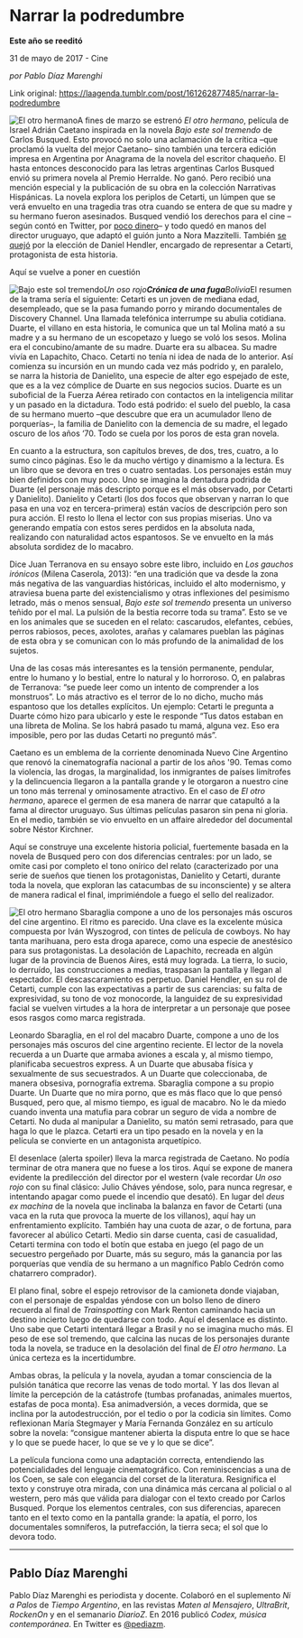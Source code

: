 # Narrar la podredumbre

**Este año se reeditó**

31 de mayo de 2017 - Cine

_por Pablo Díaz Marenghi_

Link original: https://laagenda.tumblr.com/post/161262877485/narrar-la-podredumbre

![El otro hermano](https://64.media.tumblr.com/86d6be7069d7fbabc97aa79565da3a1b/tumblr_inline_pk08nwTA9S1t6q87u_500.jpg)A fines de marzo se estrenó *El otro hermano*, película de Israel Adrián Caetano inspirada en la novela *Bajo este sol tremendo* de Carlos Busqued. Esto provocó no solo una aclamación de la crítica –que proclamó la vuelta del mejor Caetano– sino también una tercera edición impresa en Argentina por Anagrama de la novela del escritor chaqueño. El hasta entonces desconocido para las letras argentinas Carlos Busqued envió su primera novela al Premio Herralde. No ganó. Pero recibió una mención especial y la publicación de su obra en la colección Narrativas Hispánicas. La novela explora los periplos de Cetarti, un lúmpen que se verá envuelto en una tragedia tras otra cuando se entera de que su madre y su hermano fueron asesinados. Busqued vendió los derechos para el cine –según contó en Twitter, por [poco dinero](https://twitter.com/carlosbusqued/status/632361321531633664)– y todo quedó en manos del director uruguayo, que adaptó el guión junto a Nora Mazzitelli. También [se quejó](https://twitter.com/carlosbusqued/status/668863561356214272) por la elección de Daniel Hendler, encargado de representar a Cetarti, protagonista de esta historia.

Aquí se vuelve a poner en cuestión 


![Bajo este sol tremendo](https://64.media.tumblr.com/4d3acba31c1cd4c20096a0375b403a12/tumblr_inline_pk08nx64091t6q87u_400.jpg)*Un oso rojo**Crónica de una fuga**Bolivia*El resumen de la trama sería el siguiente: Cetarti es un joven de mediana edad, desempleado, que se la pasa fumando porro y mirando documentales de Discovery Channel. Una llamada telefónica interrumpe su abulia cotidiana. Duarte, el villano en esta historia, le comunica que un tal Molina mató a su madre y a su hermano de un escopetazo y luego se voló los sesos. Molina era el concubino/amante de su madre. Duarte era su albacea. Su madre vivía en Lapachito, Chaco. Cetarti no tenía ni idea de nada de lo anterior. Así comienza su incursión en un mundo cada vez más podrido y, en paralelo, se narra la historia de Danielito, una especie de alter ego espejado de este, que es a la vez cómplice de Duarte en sus negocios sucios. Duarte es un suboficial de la Fuerza Aérea retirado con contactos en la inteligencia militar y un pasado en la dictadura. Todo está podrido: el suelo del pueblo, la casa de su hermano muerto –que descubre que era un acumulador lleno de porquerías–, la familia de Danielito con la demencia de su madre, el legado oscuro de los años ‘70. Todo se cuela por los poros de esta gran novela. 

En cuanto a la estructura, son capítulos breves, de dos, tres, cuatro, a lo sumo cinco páginas. Eso le da mucho vértigo y dinamismo a la lectura. Es un libro que se devora en tres o cuatro sentadas. Los personajes están muy bien definidos con muy poco. Uno se imagina la dentadura podrida de Duarte (el personaje más descripto porque es el más observado, por Cetarti y Danielito). Danielito y Cetarti (los dos focos que observan y narran lo que pasa en una voz en tercera-primera) están vacíos de descripción pero son pura acción. El resto lo llena el lector con sus propias miserias. Uno va generando empatía con estos seres perdidos en la absoluta nada, realizando con naturalidad actos espantosos. Se ve envuelto en la más absoluta sordidez de lo macabro. 

Dice Juan Terranova en su ensayo sobre este libro, incluido en *Los gauchos irónicos* (Milena Caserola, 2013): “en una tradición que va desde la zona más negativa de las vanguardias históricas, incluido el alto modernismo, y atraviesa buena parte del existencialismo y otras inflexiones del pesimismo letrado, más o menos sensual, *Bajo este sol tremendo* presenta un universo teñido por el mal. La pulsión de la bestia recorre toda su trama”. Esto se ve en los animales que se suceden en el relato: cascarudos, elefantes, cebúes, perros rabiosos, peces, axolotes, arañas y calamares pueblan las páginas de esta obra y se comunican con lo más profundo de la animalidad de los sujetos.

Una de las cosas más interesantes es la tensión permanente, pendular, entre lo humano y lo bestial, entre lo natural y lo horroroso. O, en palabras de Terranova: “se puede leer como un intento de comprender a los monstruos”. Lo más atractivo es el terror de lo no dicho, mucho más espantoso que los detalles explícitos. Un ejemplo: Cetarti le pregunta a Duarte cómo hizo para ubicarlo y este le responde “Tus datos estaban en una libreta de Molina. Se los habrá pasado tu mamá, alguna vez. Eso era imposible, pero por las dudas Cetarti no preguntó más”.

Caetano es un emblema de la corriente denominada Nuevo Cine Argentino que renovó la cinematografía nacional a partir de los años '90. Temas como la violencia, las drogas, la marginalidad, los inmigrantes de países limítrofes y la delincuencia llegaron a la pantalla grande y le otorgaron a nuestro cine un tono más terrenal y ominosamente atractivo. En el caso de *El otro hermano*, aparece el germen de esa manera de narrar que catapultó a la fama al director uruguayo. Sus últimas películas pasaron sin pena ni gloria. En el medio, también se vio envuelto en un affaire alrededor del documental sobre Néstor Kirchner.

Aquí se construye una excelente historia policial, fuertemente basada en la novela de Busqued pero con dos diferencias centrales: por un lado, se omite casi por completo el tono onírico del relato (caracterizado por una serie de sueños que tienen los protagonistas, Danielito y Cetarti, durante toda la novela, que exploran las catacumbas de su inconsciente) y se altera de manera radical el final, imprimiéndole a fuego el sello del realizador.

![El otro hermano](https://64.media.tumblr.com/86d6be7069d7fbabc97aa79565da3a1b/tumblr_inline_pk08nwTA9S1t6q87u_500.jpg) Sbaraglia compone a uno de los personajes más oscuros del cine argentino. El ritmo es parecido. Una clave es la excelente música compuesta por Iván Wyszogrod, con tintes de película de cowboys. No hay tanta marihuana, pero esta droga aparece, como una especie de anestésico para sus protagonistas. La desolación de Lapachito, recreada en algún lugar de la provincia de Buenos Aires, está muy lograda. La tierra, lo sucio, lo derruído, las construcciones a medias, traspasan la pantalla y llegan al espectador. El descascaramiento es perpetuo. Daniel Hendler, en su rol de Cetarti, cumple con las expectativas a partir de sus carencias: su falta de expresividad, su tono de voz monocorde, la languidez de su expresividad facial se vuelven virtudes a la hora de interpretar a un personaje que posee esos rasgos como marca registrada.

Leonardo Sbaraglia, en el rol del macabro Duarte, compone a uno de los personajes más oscuros del cine argentino reciente. El lector de la novela recuerda a un Duarte que armaba aviones a escala y, al mismo tiempo, planificaba secuestros express. A un Duarte que abusaba física y sexualmente de sus secuestrados. A un Duarte que coleccionaba, de manera obsesiva, pornografía extrema. Sbaraglia compone a su propio Duarte. Un Duarte que no mira porno, que es más flaco que lo que pensó Busqued, pero que, al mismo tiempo, es igual de macabro. No le da miedo cuando inventa una matufia para cobrar un seguro de vida a nombre de Cetarti. No duda al manipular a Danielito, su matón semi retrasado, para que haga lo que le plazca. Cetarti era un tipo pesado en la novela y en la película se convierte en un antagonista arquetípico. 

El desenlace (alerta spoiler) lleva la marca registrada de Caetano. No podía terminar de otra manera que no fuese a los tiros. Aquí se expone de manera evidente la predilección del director por el western (vale recordar *Un oso rojo* con su final clásico: Julio Cháves yéndose, solo, para nunca regresar, e intentando apagar como puede el incendio que desató). En lugar del *deus ex machina* de la novela que inclinaba la balanza en favor de Cetarti (una vaca en la ruta que provoca la muerte de los villanos), aquí hay un enfrentamiento explícito. También hay una cuota de azar, o de fortuna, para favorecer al abúlico Cetarti. Medio sin darse cuenta, casi de casualidad, Cetarti termina con todo el botín que estaba en juego (el pago de un secuestro pergeñado por Duarte, más su seguro, más la ganancia por las porquerías que vendía de su hermano a un magnífico Pablo Cedrón como chatarrero comprador).

El plano final, sobre el espejo retrovisor de la camioneta donde viajaban, con el personaje de espaldas yéndose con un bolso lleno de dinero recuerda al final de *Trainspotting* con Mark Renton caminando hacia un destino incierto luego de quedarse con todo. Aquí el desenlace es distinto. Uno sabe que Cetarti intentará llegar a Brasil y no se imagina mucho más. El peso de ese sol tremendo, que calcina las nucas de los personajes durante toda la novela, se traduce en la desolación del final de *El otro hermano*. La única certeza es la incertidumbre. 

Ambas obras, la película y la novela, ayudan a tomar consciencia de la pulsión tanática que recorre las venas de todo mortal. Y las dos llevan al límite la percepción de la catástrofe (tumbas profanadas, animales muertos, estafas de poca monta). Esa animadversión, a veces dormida, que se inclina por la autodestrucción, por el tedio o por la codicia sin límites. Como reflexionan María Stegmayer y María Fernanda González en su artículo sobre la novela: “consigue mantener abierta la disputa entre lo que se hace y lo que se puede hacer, lo que se ve y lo que se dice”.

La película funciona como una adaptación correcta, entendiendo las potencialidades del lenguaje cinematográfico. Con reminiscencias a una de los Coen, se sale con elegancia del corset de la literatura. Resignifica el texto y construye otra mirada, con una dinámica más cercana al policial o al western, pero más que válida para dialogar con el texto creado por Carlos Busqued. Porque los elementos centrales, con sus diferencias, aparecen tanto en el texto como en la pantalla grande: la apatía, el porro, los documentales somníferos, la putrefacción, la tierra seca; el sol que lo devora todo. 

  




---

 Pablo Díaz Marenghi
--------------------

 Pablo Díaz Marenghi es periodista y docente. Colaboró en el suplemento *Ni a Palos* de *Tiempo Argentino*, en las revistas *Maten al Mensajero*, *UltraBrit*, *RockenOn* y en el semanario *DiarioZ*. En 2016 publicó *Codex, música contemporánea*. En Twitter es [@pediazm](https://twitter.com/pediazm). 

